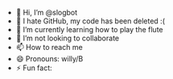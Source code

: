 - 👋 Hi, I’m @slogbot
- 👀 I hate GitHub, my code has been deleted :(
- 🌱 I’m currently learning how to play the flute
- 💞️ I’m not looking to collaborate
- 📫 How to reach me 
- 😄 Pronouns: willy/B
- ⚡ Fun fact: 

<!---
slogbot/slogbot is a ✨ special ✨ repository because its `README.md` (this file) appears on your GitHub profile.
You can click the Preview link to take a look at your changes.
--->
